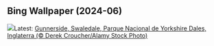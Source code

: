 ## Bing Wallpaper (2024-06)
![](https://www.bing.com/th?id=OHR.YorkshireDalesNP_PT-BR5805097424_UHD.jpg&w=1000)Latest: [Gunnerside, Swaledale, Parque Nacional de Yorkshire Dales, Inglaterra (© Derek Croucher/Alamy Stock Photo)](https://www.bing.com/th?id=OHR.YorkshireDalesNP_PT-BR5805097424_UHD.jpg)